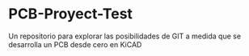 # PCB-Proyect-Test
Un repositorio para explorar las posibilidades de GIT a medida que se desarrolla un PCB desde cero en KiCAD
